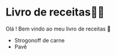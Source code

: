 # Livro de receitas:man_cook:	

Olá ! Bem vindo ao meu livro de receitas :wave:

- Strogonoff de carne
- Pavê
